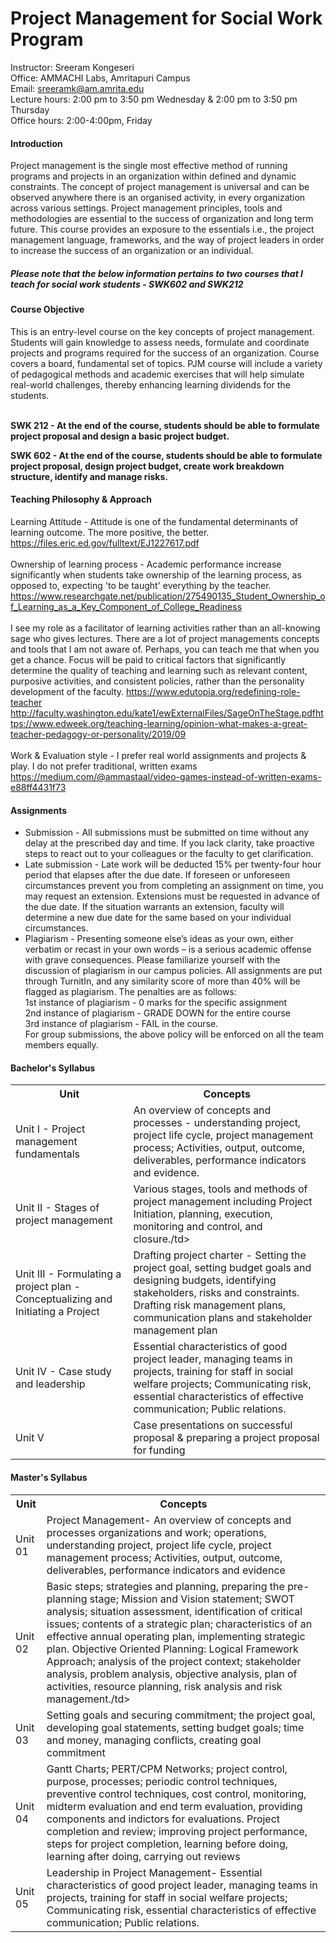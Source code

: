 <h1>Project Management for Social Work Program</h1>

Instructor: Sreeram Kongeseri<br>
Office: AMMACHI Labs, Amritapuri Campus<br>
Email: sreeramk@am.amrita.edu<br>
Lecture hours: 2:00 pm to 3:50 pm Wednesday & 2:00 pm to 3:50 pm Thursday<br>
Office hours: 2:00-4:00pm, Friday<br>

<h4>Introduction</h4>
Project management is the single most effective method of running programs and projects in an organization within defined and dynamic constraints. The concept of project management is universal and can be observed anywhere there is an organised activity, in every organization across various settings. Project management principles, tools and methodologies are essential to the success of organization and long term future. This course provides an exposure to the essentials i.e., the project management language, frameworks, and the way of project leaders in order to increase the success of an organization or an individual.

<h5> Please note that the below information pertains to two courses that I teach for social work students - SWK602 and SWK212 </h5>

<h4>Course Objective</h4>
This is an entry-level course on the key concepts of project management. Students will gain knowledge to assess needs, formulate and coordinate projects and programs required for the success of an organization. Course covers a board, fundamental set of topics. PJM course will include a variety of pedagogical methods and academic exercises that will help simulate real-world challenges, thereby enhancing learning dividends for the students. <br><br>

<strong>SWK 212 - At the end of the course, students should be able to formulate project proposal and design a basic project budget.</strong>

<strong>SWK 602 - At the end of the course, students should be able to formulate project proposal, design project budget, create work breakdown structure, identify and manage risks.</strong>
<h4>Teaching Philosophy & Approach</h4>
Learning Attitude - Attitude is one of the fundamental determinants of learning outcome. The more positive, the better. 
<a href="https://files.eric.ed.gov/fulltext/EJ1227617.pdf" rel="nofollow">https://files.eric.ed.gov/fulltext/EJ1227617.pdf</a><br><br>
    Ownership of learning process - Academic performance increase significantly when students take ownership of the learning process, as opposed to, expecting 'to be taught' everything by the teacher. 
<a href="https://www.researchgate.net/publication/275490135_Student_Ownership_of_Learning_as_a_Key_Component_of_College_Readiness" rel="nofollow">https://www.researchgate.net/publication/275490135_Student_Ownership_of_Learning_as_a_Key_Component_of_College_Readiness</a><br><br>
  I see my role as a facilitator of learning activities rather than an all-knowing sage who gives lectures. There are a lot of project managements concepts and tools that I am not aware of. Perhaps, you can teach me that when you get a chance.  Focus will be paid to critical factors that significantly determine the quality of teaching and learning such as relevant content, purposive activities, and consistent policies, rather than the personality development of the faculty. 
<a href="https://www.edutopia.org/redefining-role-teacher" rel="nofollow">https://www.edutopia.org/redefining-role-teacher</a> <a href="http://faculty.washington.edu/kate1/ewExternalFiles/SageOnTheStage.pdf" rel="nofollow">http://faculty.washington.edu/kate1/ewExternalFiles/SageOnTheStage.pdf</a><a href="https://www.edweek.org/teaching-learning/opinion-what-makes-a-great-teacher-pedagogy-or-personality/2019/09" rel="nofollow">https://www.edweek.org/teaching-learning/opinion-what-makes-a-great-teacher-pedagogy-or-personality/2019/09</a> 
  <br><br> Work &amp; Evaluation style - 	I prefer real world assignments and projects &amp; play. I do not prefer traditional, written exams
<a href="https://medium.com/@ammastaal/video-games-instead-of-written-exams-e88ff4431f73" rel="nofollow">https://medium.com/@ammastaal/video-games-instead-of-written-exams-e88ff4431f73</a>
 
<h4>Assignments</h4>
<ul>
<li>Submission - All submissions must be submitted on time without any delay at the prescribed day and time. If you lack clarity, take proactive steps to react out to your colleagues or the faculty to get clarification.</li>
<li>Late submission - Late work will be deducted 15% per twenty-four hour period that elapses after the due date. If foreseen or unforeseen circumstances prevent you from completing an assignment on time, you may request an extension. Extensions must be requested in advance of the due date. If the situation warrants an extension, faculty will determine a new due date for the same based on your individual circumstances.</li>
<li>	Plagiarism - Presenting someone else’s ideas as your own, either verbatim or recast in your own words – is a serious academic offense with grave consequences. Please familiarize yourself with the discussion of plagiarism in our campus policies. All assignments are put through TurnitIn, and any similarity score of more than 40% will be flagged as plagiarism. The penalties are as follows: <br>1st instance of plagiarism - 0 marks for the specific assignment<br> 2nd instance of plagiarism - GRADE DOWN for the entire course <br> 3rd instance of plagiarism - FAIL in the course. <br> For group submissions, the above policy will be enforced on all the team members equally. </li>
</ul>


<h4>Bachelor's Syllabus</h4>
<table>
  <tbody><tr>
    <th>Unit</th>
    <th>Concepts</th>
  </tr>
  <tr>
    <td>Unit I - Project management fundamentals</td>
    <td>An overview of concepts and processes - understanding project, project life cycle, project management process; Activities, output, outcome, deliverables, performance indicators and evidence.</td>
  </tr>
  <tr>
    <td>Unit II - Stages of project management</td>
    <td>Various stages, tools and methods of project management including Project Initiation, planning, execution, monitoring and control, and closure./td>
  </tr>
  <tr>
    <td>Unit III - Formulating a project plan - Conceptualizing and Initiating a Project</td>
    <td>Drafting project charter - Setting the project goal, setting budget goals and designing budgets, identifying stakeholders, risks and constraints. Drafting risk management plans, communication plans and stakeholder management plan</td>
  </tr>
  <tr>
    <td>Unit IV - Case study and leadership</td>
    <td>Essential characteristics of good project leader, managing teams in projects, training for staff in social welfare projects; Communicating risk, essential characteristics of effective communication; Public relations.</td>
  </tr>
       <tr>
    <td>Unit V</td>
    <td> Case presentations on successful proposal & preparing a project proposal for funding
</td>
  </tr>
</tbody></table>



<h4>Master's Syllabus</h4>
<table>
  <tbody><tr>
    <th>Unit</th>
    <th>Concepts</th>
  </tr>
  <tr>
    <td> Unit 01</td>
    <td>Project Management- An overview of concepts and processes organizations and work; 
operations, understanding project, project life cycle, project management process; Activities, 
output, outcome, deliverables, performance indicators and evidence</td>
  </tr>
  <tr>
    <td>Unit 02</td>
    <td>Basic steps; strategies and planning, preparing the pre-planning stage; 
Mission and Vision statement; SWOT analysis; situation assessment, identification of critical 
issues; contents of a strategic plan; characteristics of an effective annual operating plan, 
implementing strategic plan. Objective Oriented Planning: Logical Framework Approach; analysis of the project context; 
stakeholder analysis, problem analysis, objective analysis, plan of activities, resource planning, 
risk analysis and risk management./td>
  </tr>
  <tr>
    <td>Unit 03</td>
    <td>Setting goals and securing commitment; 
the project goal, developing goal statements, setting budget goals; time and money, managing 
conflicts, creating goal commitment</td>
  </tr>
  <tr>
    <td>Unit 04</td>
    <td>Gantt Charts; PERT/CPM 
Networks; project control, purpose, processes; periodic control techniques, preventive control 
techniques, cost control, monitoring, midterm evaluation and end term evaluation, providing 
components and indictors for evaluations.
Project completion and review; improving project performance, steps for project completion, 
learning before doing, learning after doing, carrying out reviews
</td>
  </tr>
       <tr>
    <td>Unit 05</td>
    <td> Leadership in Project Management- Essential characteristics of good project leader, 
managing teams in projects, training for staff in social welfare projects; Communicating risk, 
essential characteristics of effective communication; Public relations.
</td>
  </tr>
</tbody></table>


